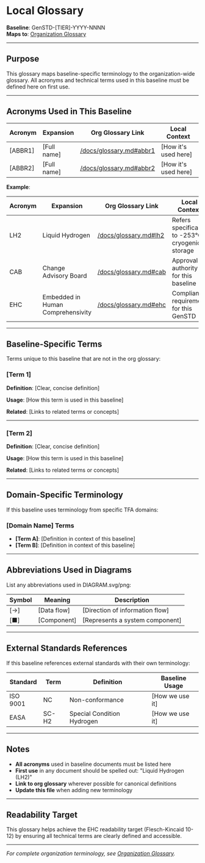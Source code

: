 # Local Glossary

**Baseline**: GenSTD-[TIER]-YYYY-NNNN  
**Maps to**: [Organization Glossary](/docs/glossary.md)

---

## Purpose

This glossary maps baseline-specific terminology to the organization-wide glossary. All acronyms and technical terms used in this baseline must be defined here on first use.

---

## Acronyms Used in This Baseline

| Acronym | Expansion | Org Glossary Link | Local Context |
|---------|-----------|-------------------|---------------|
| [ABBR1] | [Full name] | [/docs/glossary.md#abbr1](/docs/glossary.md) | [How it's used here] |
| [ABBR2] | [Full name] | [/docs/glossary.md#abbr2](/docs/glossary.md) | [How it's used here] |

**Example**:

| Acronym | Expansion | Org Glossary Link | Local Context |
|---------|-----------|-------------------|---------------|
| LH2 | Liquid Hydrogen | [/docs/glossary.md#lh2](/docs/glossary.md) | Refers specifically to -253°C cryogenic storage |
| CAB | Change Advisory Board | [/docs/glossary.md#cab](/docs/glossary.md) | Approval authority for this baseline |
| EHC | Embedded in Human Comprehensivity | [/docs/glossary.md#ehc](/docs/glossary.md) | Compliance requirement for this GenSTD |

---

## Baseline-Specific Terms

Terms unique to this baseline that are not in the org glossary:

### [Term 1]

**Definition**: [Clear, concise definition]

**Usage**: [How this term is used in this baseline]

**Related**: [Links to related terms or concepts]

---

### [Term 2]

**Definition**: [Clear, concise definition]

**Usage**: [How this term is used in this baseline]

**Related**: [Links to related terms or concepts]

---

## Domain-Specific Terminology

If this baseline uses terminology from specific TFA domains:

### [Domain Name] Terms

- **[Term A]**: [Definition in context of this baseline]
- **[Term B]**: [Definition in context of this baseline]

---

## Abbreviations Used in Diagrams

List any abbreviations used in DIAGRAM.svg/png:

| Symbol | Meaning | Description |
|--------|---------|-------------|
| [→] | [Data flow] | [Direction of information flow] |
| [■] | [Component] | [Represents a system component] |

---

## External Standards References

If this baseline references external standards with their own terminology:

| Standard | Term | Definition | Baseline Usage |
|----------|------|------------|----------------|
| ISO 9001 | NC | Non-conformance | [How we use it] |
| EASA | SC-H2 | Special Condition Hydrogen | [How we use it] |

---

## Notes

- **All acronyms** used in baseline documents must be listed here
- **First use** in any document should be spelled out: "Liquid Hydrogen (LH2)"
- **Link to org glossary** wherever possible for canonical definitions
- **Update this file** when adding new terminology

---

## Readability Target

This glossary helps achieve the EHC readability target (Flesch-Kincaid 10-12) by ensuring all technical terms are clearly defined and accessible.

---

*For complete organization terminology, see [Organization Glossary](/docs/glossary.md).*

